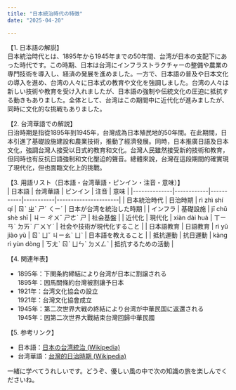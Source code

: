 ```yaml
---
title: "日本統治時代の特徴"
date: "2025-04-20"

---
```


【1. 日本語の解説】  
日本統治時代とは、1895年から1945年までの50年間、台湾が日本の支配下にあった時代です。この時期、日本は台湾にインフラストラクチャーの整備や農業の専門技術を導入し、経済の発展を進めました。一方で、日本語の普及や日本文化の導入を進め、台湾の人々に日本式の教育や文化を強調しました。台湾の人々は新しい技術や教育を受け入れましたが、日本語の強制や伝統文化の圧迫に抵抗する動きもありました。全体として、台湾はこの期間中に近代化が進みましたが、同時に文化的な挑戦もありました。

【2. 台湾華語での解説】  
日治時期是指從1895年到1945年，台灣成為日本殖民地的50年間。在此期間，日本引進了基礎設施建設和農業技術，推動了經濟發展。同時，日本推廣日語及日本文化，強調台灣人接受以日式的教育和文化。台灣人民雖然接受新的技術和教育，但同時也有反抗日語強制和文化壓迫的聲音。總體來說，台灣在這段期間的確實現了現代化，但也面臨文化上的挑戰。

【3. 用語リスト（日本語・台湾華語・ピンイン・注音・意味）】  
| 日本語       | 台湾華語     | ピンイン | 注音      | 意味                 |
|--------------|------------|-----------|-----------|----------------------|
| 日本統治時代  | 日治時期    | rì zhì shí qí | ㄖˋ ㄓˋ ㄕˊ ㄑㄧˊ | 日本が台湾を統治した時期     |
| インフラ      | 基礎設施    | jī chǔ shè shī  | ㄐㄧ ㄔㄨˇ ㄕㄜˋ ㄕ | 社会基盤                 |
| 近代化        | 現代化      | xiàn dài huà  | ㄒㄧㄢˋ ㄉㄞˋ ㄏㄨㄚˋ | 社会や技術が現代化すること   |
| 日本語教育    | 日語教育    | rì yǔ jiào yù  | ㄖˋ ㄩˇ ㄐㄧㄠˋ ㄩˋ | 日本語を教えること        |
| 抵抗運動      | 抗日運動    | kàng rì yùn dòng  | ㄎㄤˋ ㄖˋ ㄩㄣˋ ㄉㄨㄥˋ | 抵抗するための活動         |

【4. 関連年表】  
- 1895年：下関条約締結により台湾が日本に割譲される  
  1895年：因馬關條約台灣被割讓予日本  
- 1921年：台湾文化協会の設立  
  1921年：台灣文化協會成立  
- 1945年：第二次世界大戦の終結により台湾が中華民国に返還される  
  1945年：因第二次世界大戰結束台灣回歸中華民國  

【5. 参考リンク】  
- 日本語：[日本の台湾統治 (Wikipedia)](https://ja.wikipedia.org/wiki/日本統治時代の台湾)  
- 台湾華語：[台灣的日治時期 (Wikipedia)](https://zh.wikipedia.org/wiki/台灣日治時期)  

一緒に学べてうれしいです。どうぞ、優しい風の中で次の知識の旅を楽しんでくださいね。
